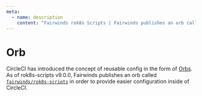 ```yaml
---
meta:
  - name: description
    content: "Fairwinds rok8s Scripts | Fairwinds publishes an orb called fairwinds/rok8s-scripts to provide easier configuration inside of CircleCI."
---
```

# Orb

CircleCI has introduced the concept of reusable config in the form of [Orbs](https://circleci.com/orbs/).  As of rok8s-scripts v9.0.0, Fairwinds publishes an orb called [`fairwinds/rok8s-scripts`](https://circleci.com/orbs/registry/orb/fairwinds/rok8s-scripts) in order to provide easier configuration inside of CircleCI.
